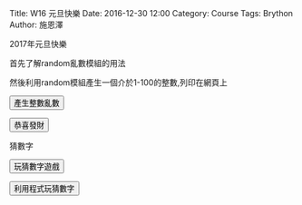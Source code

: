 Title: W16 元旦快樂
Date: 2016-12-30 12:00
Category: Course
Tags: Brython
Author: 施恩澤 

2017年元旦快樂

<!-- PELICAN_END_SUMMARY -->

首先了解random亂數模組的用法

然後利用random模組產生一個介於1-100的整數,列印在網頁上

<!-- 導入 Brython 標準程式庫 -->

<script type="text/javascript" 
    src="https://cdn.rawgit.com/brython-dev/brython/master/www/src/brython_dist.js">
</script>

<!-- 啟動 Brython -->

<script>
window.onload=function(){
brython(1);
}
</script>

<!-- 以下可以執行  Brython 程式 -->

<div id="newyear"></div>
<script type="text/python3">
from browser import document
from browser import html
import random
print_location = document["newyear"]

def gen_int():
    num = random.randint(1,100)
    #print_location = document["newyear"]
    print_location <= num + html.BR()

def lottery(e):
    for i in range(6):
        gen_int()
    print_location <= "~" + html.BR()
    
#document["but1"].bind("click", gen_int)
document["but1"].bind("click", lottery)
</script>
<button id="but1">產生整數亂數</button>

<script type="text/python3">
from browser import document
from browser import html
import random
print_location = document["newyear"]

def lottery(e):
    num_list = random.sample(list(range(1, 50)), 6)
    for i in range(6):
        print_location <= num_list[i] + html.BR()
    print_location <= "恭喜中獎!" + html.BR()

document["but2"].bind("click", lottery)
</script>
<button id="but2">恭喜發財</button>

猜數字

<div id="id3"></div>
<script type="text/python3">
from browser import document
from browser import html
import random
 
id3 = document["id3"]
def guess(ev):
    # 清除 id3 中的內容
    id3.clear()
    id3 <= "開始玩猜數字遊戲" + html.BR()
    標準答案 = random.randint(1, 100)
    你猜的數字 = int(input("請輸入您所猜 1~100 間的整數:"))
    猜測次數 = 1
    while 標準答案 != 你猜的數字:
        if 標準答案 < 你猜的數字:
            #print("太大了，再猜一次 :)加油")
            # 清除 id3 中的內容
            id3.clear()
            id3 <= "太大了，再猜一次 :)加油" + html.BR()
        else:
            #print("太小了，再猜一次 :)加油")
            # 清除 id3 中的內容
            id3.clear()
            id3 <= "太小了，再猜一次 :)加油" + html.BR()
        你猜的數字 = int(input("請輸入您所猜 1~100 間的整數:"))
        猜測次數 += 1
 
    #print("猜對了！總共猜了", 猜測次數, "次")
    id3 <= "猜對了！答案為" + str(標準答案) + ", 總共猜了" + str(猜測次數) + "次"
 
document["but3"].bind("click", guess)
</script>
<button id="but3">玩猜數字遊戲</button>



<div id="id4"></div>
<script type="text/python3">
from browser import document
from browser import html
import random
 
id4 = document["id4"]
def autoguess(ev):
    執行次數 = 100
    總猜測次數 = 0
    for i in range(執行次數):
        id4 <= "第" + str(i+1) + "次玩:" + html.BR()
        下限 = 1
        上限 = 100
        標準答案 = random.randint(下限, 上限)
        pc猜的數字 = random.randint(下限, 上限)
        #print(標準答案, pc猜的數字)
        #integer int()
        #string str()
        #float float()
        #你猜的數字 = int(input("請輸入您所猜的整數:"))
        猜測次數 = 1
        while 標準答案 != pc猜的數字:
            if 標準答案 < pc猜的數字:
                #print("太大了，再猜一次 :)加油")
                # 因此已經確定"pc猜的數字"不是答案, 因此 - 1
                id4 <= "電腦猜的數字:" + str(pc猜的數字) + " 太大了!" + html.BR()
                上限 = pc猜的數字 - 1
            else:
                #print("太小了，再猜一次 :)加油")
                # 因此已經確定"pc猜的數字"不是答案, 因此 + 1
                id4 <= "電腦猜的數字:" + str(pc猜的數字) + " 太小了!" + html.BR()
                下限 = pc猜的數字 + 1
            #pc猜的數字 = int(input("請輸入您所猜的整數:"))
            pc猜的數字 = random.randint(下限, 上限)
            猜測次數 += 1
 
        #print("猜對了！總共猜了", 猜測次數, "次")
        id4 <= "電腦猜對了, 答案為: " + str(標準答案) + ", 總共猜了 "+ str(猜測次數) + "次" + html.BR()
        總猜測次數 += 猜測次數
    平均猜測次數 = int(總猜測次數/執行次數)
    #print("平均次數", 平均猜測次數)
    id4 <= "平均次數: " + str(平均猜測次數)
 
document["but4"].bind("click", autoguess)
</script>
<button id="but4">利用程式玩猜數字</button>
